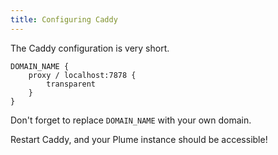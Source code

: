 ```yaml
---
title: Configuring Caddy
---
```


The Caddy configuration is very short.

```
DOMAIN_NAME {
    proxy / localhost:7878 {
        transparent
    }
}
```

Don't forget to replace `DOMAIN_NAME` with your own domain.

Restart Caddy, and your Plume instance should be accessible!